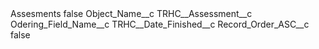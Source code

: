 <?xml version="1.0" encoding="UTF-8"?>
<CustomMetadata xmlns="http://soap.sforce.com/2006/04/metadata" xmlns:xsi="http://www.w3.org/2001/XMLSchema-instance" xmlns:xsd="http://www.w3.org/2001/XMLSchema">
    <label>Assesments</label>
    <protected>false</protected>
    <values>
        <field>Object_Name__c</field>
        <value xsi:type="xsd:string">TRHC__Assessment__c</value>
    </values>
    <values>
        <field>Odering_Field_Name__c</field>
        <value xsi:type="xsd:string">TRHC__Date_Finished__c</value>
    </values>
    <values>
        <field>Record_Order_ASC__c</field>
        <value xsi:type="xsd:boolean">false</value>
    </values>
</CustomMetadata>
